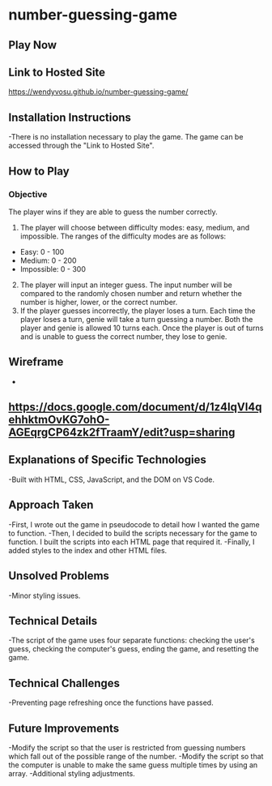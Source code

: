 # number-guessing-game
## Play Now

Link to Hosted Site
-
https://wendyvosu.github.io/number-guessing-game/

Installation Instructions
-
-There is no installation necessary to play the game. The game can be accessed through the "Link to Hosted Site".

**How to Play**
-
### Objective
The player wins if they are able to guess the number correctly.

1. The player will choose between difficulty modes: easy, medium, and impossible. The ranges of the difficulty modes are as follows:
  - Easy: 0 - 100
  - Medium: 0 - 200
  - Impossible: 0 - 300
2. The player will input an integer guess. The input number will be compared to the randomly chosen number and return whether the number is higher, lower, or the correct number. 
3. If the player guesses incorrectly, the player loses a turn. Each time the player loses a turn, genie will take a turn guessing a number. Both the player and genie is allowed 10 turns each. Once the player is out of turns and is unable to guess the correct number, they lose to genie.

## Wireframe
-
https://docs.google.com/document/d/1z4IqVI4qehhktmOvKG7ohO-AGEqrgCP64zk2fTraamY/edit?usp=sharing
-
Explanations of Specific Technologies
-
-Built with HTML, CSS, JavaScript, and the DOM on VS Code.

Approach Taken
-
-First, I wrote out the game in pseudocode to detail how I wanted the game to function. 
-Then, I decided to build the scripts necessary for the game to function. I built the scripts into each HTML page that required it. 
-Finally, I added styles to the index and other HTML files. 

Unsolved Problems
-
-Minor styling issues.

Technical Details
-
-The script of the game uses four separate functions: checking the user's guess, checking the computer's guess, ending the game, and resetting the game. 

Technical Challenges
-
-Preventing page refreshing once the functions have passed. 

Future Improvements
-
-Modify the script so that the user is restricted from guessing numbers which fall out of the possible range of the number. 
-Modify the script so that the computer is unable to make the same guess multiple times by using an array. 
-Additional styling adjustments. 
